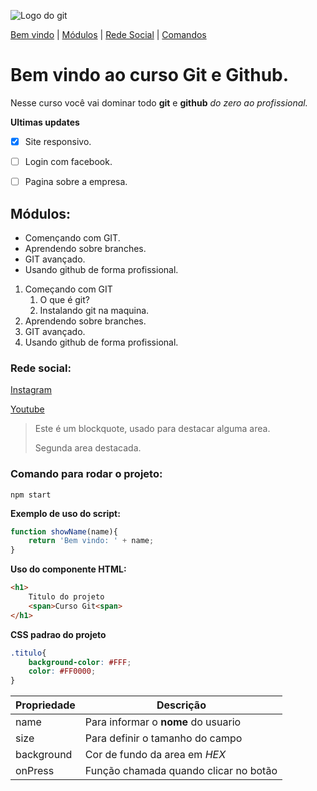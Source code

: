 ![Logo do git](https://sujeitoprogramador.com/wp-content/uploads/2021/04/gitimage.png)

[Bem vindo](#bem-vindo-ao-curso-git-e-github) |
[Módulos](#módulos) |
[Rede Social](#rede-social) |
[Comandos](#comando-para-rodar-o-projeto)
# Bem vindo ao curso Git e Github.
Nesse curso você vai dominar todo **git** e **github** _do zero ao profissional._

**Ultimas updates**
- [x] Site responsivo.
- [ ] Login com facebook.
- [ ] Pagina sobre a empresa.


## Módulos:
* Començando com GIT.
* Aprendendo sobre branches.
* GIT avançado.
* Usando github de forma profissional.

1. Começando com GIT
    1. O que é git?
    2. Instalando git na maquina.
2. Aprendendo sobre branches.
3. GIT avançado.
4. Usando github de forma profissional.
### Rede social:
[Instagram](https://instagram.com/sujeitoprogramador)

[Youtube](https://youtube.com/sujeitoprogramador)

>Este é um blockquote, usado para destacar alguma area.
>
>Segunda area destacada.


### Comando para rodar o projeto:

```
npm start
```

**Exemplo de uso do script:**
```js
function showName(name){
    return 'Bem vindo: ' + name;
}
```

**Uso do componente HTML:**
```html
<h1>
    Titulo do projeto
    <span>Curso Git<span>
</h1>
```

**CSS padrao do projeto**
```css
.titulo{
    background-color: #FFF;
    color: #FF0000;
}
```

Propriedade | Descrição
----------- | --------
name | Para informar o **nome** do usuario
size | Para definir o tamanho do campo
background | Cor de fundo da area em _HEX_
onPress | Função chamada quando clicar no botão

